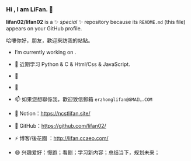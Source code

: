 ### Hi , I am LiFan. 👋

**lifan02/lifan02** is a ✨ _special_ ✨ repository because its `README.md` (this file) appears on your GitHub profile.

哈嘍你好，朋友，歡迎來訪我的站點。

-  I’m currently working on  .
- 🌱 近期学习 Python & C & Html/Css & JavaScript.
- 👯 
- 💬 

- 📫 如果您想聯係我，歡迎致信郵箱 `erzhonglifan@GMAIL.COM  `
- 🤔 Notion：https://ncstlifan.site/
- 🔭 GitHub：https://github.com/lifan02/
- ⚡ 博客/後花園 ：http://lifan.ccaeo.com/
- 😄 兴趣爱好：慢跑；看剧；学习新内容；总结当下，规划未来；

